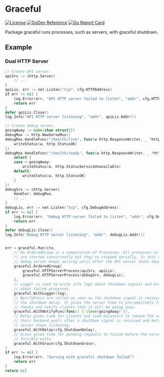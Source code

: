 # Graceful
[![License](https://img.shields.io/badge/license-mit-blue.svg?style=for-the-badge)](https://raw.githubusercontent.com/abursavich/graceful/main/LICENSE)
[![GoDev Reference](https://img.shields.io/static/v1?logo=go&logoColor=white&color=00ADD8&label=dev&message=reference&style=for-the-badge)](https://pkg.go.dev/bursavich.dev/graceful)
[![Go Report Card](https://goreportcard.com/badge/bursavich.dev/graceful?style=for-the-badge)](https://goreportcard.com/report/bursavich.dev/graceful)

Package graceful runs processes, such as servers, with graceful shutdown.


## Example

### Dual HTTP Server

```go
// Create API server.
apiSrv := &http.Server{
	// ...
}
apiLis, err := net.Listen("tcp", cfg.HTTPAddress)
if err != nil {
	log.Error(err, "API HTTP server failed to listen", "addr", cfg.HTTPAddress)
	return err
}
defer apiLis.Close()
log.Info("API HTTP server listening", "addr", apiLis.Addr())

// Create debug server.
goingAway := make(chan struct{})
debugMux := http.NewServeMux()
debugMux.HandleFunc("/health/live", func(w http.ResponseWriter, _ *http.Request) {
	writeStatus(w, http.StatusOK)
})
debugMux.HandleFunc("/health/ready", func(w http.ResponseWriter, _ *http.Request) {
	select {
	case <-goingAway:
		writeStatus(w, http.StatusServiceUnavailable)
	default:
		writeStatus(w, http.StatusOK)
	}
})
debugSrv := &http.Server{
	Handler: debugMux,
	// ...
}
debugLis, err := net.Listen("tcp", cfg.DebugAddress)
if err != nil {
	log.Error(err, "Debug HTTP server failed to listen", "addr", cfg.DebugAddress)
	return err
}
defer debugLis.Close()
log.Info("Debug HTTP server listening", "addr", debugLis.Addr())


err = graceful.Run(ctx,
	// An OrderedGroup is a composition of Processes. All processes in the group
	// are started concurrently but they're stopped serially. In this case, the
	// debug server keeps serving until after the API server shuts down.
	graceful.OrderedGroup{
		graceful.HTTPServerProcess(apiSrv, apiLis),
		graceful.HTTPServerProcess(debugSrv, debugLis),
	},
	// Logger is used to write info logs about shutdown signals and error logs
	// about failed processes.
	graceful.WithLogger(log),
	// NotifyFuncs are called as soon as the shutdown signal is received, before
	// the shutdown delay. It gives the server time to pre-emptively fail health
	// checks and notify clients that it will be going away.
	graceful.WithNotifyFunc(func() { close(goingAway) }),
	// Delay gives time for clients and load balancers to remove the server from
	// their backend pools after a shutdown signal is received and before the
	// server stops listening.
	graceful.WithDelay(cfg.ShutdownDelay),
	// Grace gives time for pending requests to finish before the server
	// forcibly exits.
	graceful.WithGrace(cfg.ShutdownGrace),
)
if err != nil {
	log.Error(err, "Serving with graceful shutdown failed")
	return err
}
return nil
```
